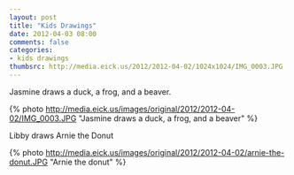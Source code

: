 ```yaml
---
layout: post
title: "Kids Drawings"
date: 2012-04-03 08:00
comments: false
categories: 
- kids drawings
thumbsrc: http://media.eick.us/2012/2012-04-02/1024x1024/IMG_0003.JPG
---
```

Jasmine draws a duck, a frog, and a beaver.



{% photo http://media.eick.us/images/original/2012/2012-04-02/IMG_0003.JPG "Jasmine draws a duck, a frog, and a beaver" %}


Libby draws Arnie the Donut



{% photo http://media.eick.us/images/original/2012/2012-04-02/arnie-the-donut.JPG "Arnie the donut" %}

